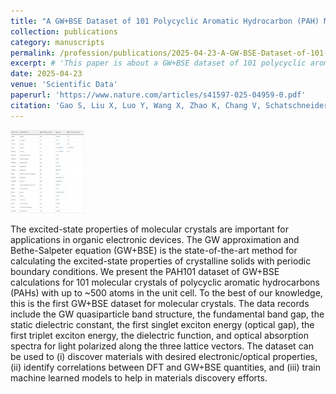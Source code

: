 ```yaml
---
title: "A GW+BSE Dataset of 101 Polycyclic Aromatic Hydrocarbon (PAH) Molecular Crystals"
collection: publications
category: manuscripts
permalink: /profession/publications/2025-04-23-A-GW-BSE-Dataset-of-101-Polycyclic-Aromatic-Hydrocarbon-PAH-Molecular-Crystals
excerpt: # 'This paper is about a GW+BSE dataset of 101 polycyclic aromatic hydrocarbon (PAH) molecular crystals.'
date: 2025-04-23
venue: 'Scientific Data'
paperurl: 'https://www.nature.com/articles/s41597-025-04959-0.pdf'
citation: 'Gao S, Liu X, Luo Y, Wang X, Zhao K, Chang V, Schatschneider B, Marom N. PAH101: A GW+BSE Dataset of 101 Polycyclic Aromatic Hydrocarbon (PAH) Molecular Crystals. Scientific Data. 2025 Apr 23;12(1):679.'
---
```


<img src="/images/PAH101Nature25.jpg" alt="PAH101 Dataset Overview" style="height: 100pt;">

The excited-state properties of molecular crystals are important for applications in organic electronic devices. The GW approximation and Bethe-Salpeter equation (GW+BSE) is the state-of-the-art method for calculating the excited-state properties of crystalline solids with periodic boundary conditions. We present the PAH101 dataset of GW+BSE calculations for 101 molecular crystals of polycyclic aromatic hydrocarbons (PAHs) with up to  ~500 atoms in the unit cell. To the best of our knowledge, this is the first GW+BSE dataset for molecular crystals. The data records include the GW quasiparticle band structure, the fundamental band gap, the static dielectric constant, the first singlet exciton energy (optical gap), the first triplet exciton energy, the dielectric function, and optical absorption spectra for light polarized along the three lattice vectors. The dataset can be used to (i) discover materials with desired electronic/optical properties, (ii) identify correlations between DFT and GW+BSE quantities, and (iii) train machine learned models to help in materials discovery efforts.
